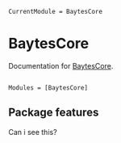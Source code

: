 ```@meta
CurrentModule = BaytesCore
```

# BaytesCore

Documentation for [BaytesCore](https://github.com/paschermayr/BaytesCore.jl).

```@index
```

```@autodocs
Modules = [BaytesCore]
```

## Package features

Can i see this?
